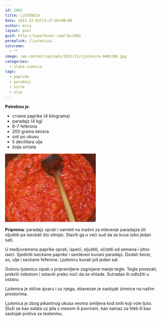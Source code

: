 ```yaml
---
id: 1962
title: LjUTENICA
date: 2011-12-02T13:27:03+00:00
author: mila
layout: post
guid: http://superkuvar.com/?p=1962
permalink: /ljutenica/
totvreme:
  - ""
image: /wp-content/uploads/2011/12/Ljutenica-940x198.jpg
categories:
  - slana zimnica
tags:
  - paprike
  - paradajz
  - sirće
  - ulje
---
```

**Potrebno je**:

  * crvene paprike (4 kilograma)
  * paradajz (4 kg)
  * 6-7 feferona
  * 200 grama šećera
  * soli po ukusu
  * 5 decilitara ulja
  * šolja sirćeta

<img class="alignnone size-medium wp-image-4152" title="Ljutenica" src="/wp-content/uploads/2011/12/Ljutenica-1024x768.jpg" alt="" width="300" height="225" /> 

**Priprema**: paradajz oprati i samleti na mašini za mlevenje paradajza (ili oljuštiti pa iseckati što sitnije). Staviti ga u veći sud da se kuva (oko jedan sat).

U međuvremenu paprike oprati, ispeći, oljuštiti, očistiti od semena i sitno iseći. Sjediniti iseckane paprike i samleven kuvani paradajz. Dodati šećer, so, ulje i seckane feferone. Ljutenicu kuvati još jedan sat.

Gotovu ljutenicu sipati u pripremljene zagrejane manje tegle. Tegle povezati, prekriti ćebetom i ostaviti preko noći da se ohlade. Sutradan ih odložiti u ostavu.

Ljutenica je slična ajvaru i uz njega, obavezan je sastojak zimnice na našim prostorima.

Ljutenica je zbog pikantnog ukusa veoma omiljena kod onih koji vole ljuto. Služi se kao salata uz jela s mesom ili povrćem, kao namaz za hleb ili kao sastojak preliva za testeninu.